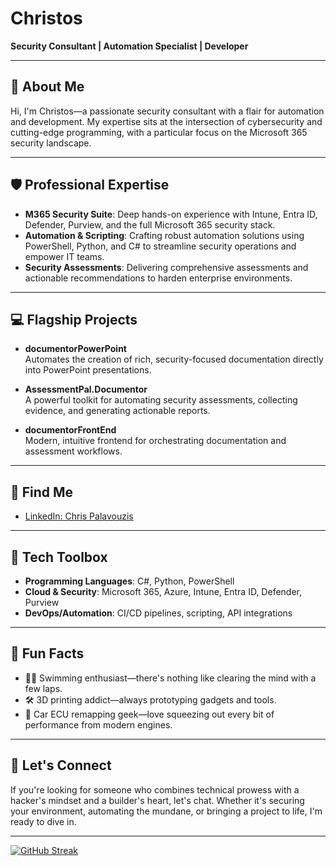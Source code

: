 # Christos

**Security Consultant | Automation Specialist | Developer**

---

## 👋 About Me

Hi, I'm Christos—a passionate security consultant with a flair for automation and development. My expertise sits at the intersection of cybersecurity and cutting-edge programming, with a particular focus on the Microsoft 365 security landscape.

---

## 🛡️ Professional Expertise

- **M365 Security Suite**: Deep hands-on experience with Intune, Entra ID, Defender, Purview, and the full Microsoft 365 security stack.
- **Automation & Scripting**: Crafting robust automation solutions using PowerShell, Python, and C# to streamline security operations and empower IT teams.
- **Security Assessments**: Delivering comprehensive assessments and actionable recommendations to harden enterprise environments.

---

## 💻 Flagship Projects

- **documentorPowerPoint**  
  Automates the creation of rich, security-focused documentation directly into PowerPoint presentations.

- **AssessmentPal.Documentor**  
  A powerful toolkit for automating security assessments, collecting evidence, and generating actionable reports.

- **documentorFrontEnd**  
  Modern, intuitive frontend for orchestrating documentation and assessment workflows.

---

## 🔗 Find Me

- [LinkedIn: Chris Palavouzis](https://www.linkedin.com/in/chris-palavouzis-1407b7191/)

---

## 🧰 Tech Toolbox

- **Programming Languages**: C#, Python, PowerShell
- **Cloud & Security**: Microsoft 365, Azure, Intune, Entra ID, Defender, Purview
- **DevOps/Automation**: CI/CD pipelines, scripting, API integrations

---

## 🎯 Fun Facts

- 🏊‍♂️ Swimming enthusiast—there's nothing like clearing the mind with a few laps.
- 🛠️ 3D printing addict—always prototyping gadgets and tools.
- 🚗 Car ECU remapping geek—love squeezing out every bit of performance from modern engines.

---

## 🚀 Let's Connect

If you're looking for someone who combines technical prowess with a hacker's mindset and a builder's heart, let's chat. Whether it's securing your environment, automating the mundane, or bringing a project to life, I'm ready to dive in.

---

[![GitHub Streak](https://streak-stats.demolab.com?user=Palasito&theme=dark&hide_border=true&date_format=M%20j%5B%2C%20Y%5D)](https://git.io/streak-stats)
